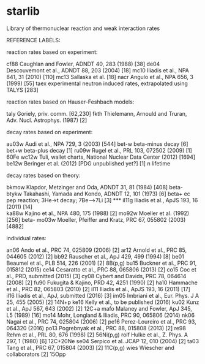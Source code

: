 # starlib
Library of thermonuclear reaction and weak interaction rates

REFERENCE LABELS:

reaction rates based on experiment:

cf88		Caughlan and Fowler, ADNDT 40, 283 (1988) [38]
de04		Descouvemont et al., ADNDT 88, 203 (2004) [18]
mc10		Iliadis et al., NPA 841, 31 (2010) [110]
mc13		Sallaska et al. [18]
nacr		Angulo et al., NPA 656, 3 (1999) [55]
taex		experimental neutron induced rates, extrapolated using TALYS [283]

reaction rates based on Hauser-Feshbach models:

taly		Goriely, priv. comm. [62,230]
fkth		Thielemann, Arnould and Truran, Adv. Nucl. Astrophys. (1987) [2]

decay rates based on experiment:

au03w	Audi et al., NPA 729, 3 (2003) [544]
  bet-w	beta-minus decay [6]
 bet+w	beta-plus decay [1]
ru09w		Rugel et al., PRL 103, 072502 (2009) [1] 60Fe
wc12w	Tuli, wallet charts, National Nuclear Data Center (2012) [1694]
be12w	Beringer et al. (2012) [PDG unpublished yet?]  [1] n lifetime

decay rates based on theory:

bkmow	Klapdor, Metzinger and Oda, ADNDT 31, 81 (1984) [408] beta-
btykw		Takahashi, Yamada and Kondo, ADNDT 12, 101 (1973) [6] beta+
     ec		pep reaction; 3He->t decay; 7Be—>7Li [3] *** 
il11g		Iliadis et al., ApJS 193, 16 (2011) [14]	
ka88w	Kajino et al., NPA 480, 175 (1988) [2]
mo92w	Moeller et al. (1992) [256] beta-
mo03w	Moeller, Pfeiffer and Kratz, PRC 67, 055802 (2003) [4882]

individual rates:

an06		Ando et al., PRC 74, 025809 (2006) [2]
ar12		Arnold et al., PRC 85, 044605 (2012) [2]
bb92		Rauscher et al., ApJ 429, 499 (1994) [8]
be01		Beaumel et al., PLB 514, 226 (2001) [2] 8B(p,g)
bu15		Buckner et al., PRC 91, 015812 (2015)
ce14		Cesaratto et al., PRC 88, 065806 (2013) [2]
co15		Coc et al., PRD, submitted (2015) [3]
cy08		Cybert and Davids, PRC 78, 064614 (2008) [2]
fu90		Fukugita & Kajino, PRD 42, 4251 (1990) [2]
ha10		Hammache et al., PRC 82, 065803 (2010) [2]
il11		Iliadis et al., ApJS 193, 16 (2011) [17]
il16		Iliadis et al., ApJ, submitted (2016) [3]
im05		Imbriani et al., Eur. Phys. J A 25, 455 (2005) [2] 14N+p
ke16		Kelly et al., to be published (2016)
ku02		Kunz et al., ApJ 567, 643 (2002) [2] 12C+a
mafo		Malaney and Fowler, ApJ 345, L5 (1989) [16]
mo14		Mohr, Longland & Iliadis, PRC 90, 065806 (2014)
nk06		Nagai et al., PRC 74, 025804 (2006) [2]
pe16               Perez-Loureiro et al., PRC 93, 064320 (2016)
po13		Pogrebnyak et al., PRC 88, 015808 (2013) [2]
re98		Rehm et al., PRL 80, 676 (1998) [2] 56Ni(p,g)
rolf		Hulke et al., Z. Phys. A 297, 1 (1980) [6] 12C+20Ne
se04		Serpico et al. JCAP 12, 010 (2004) [2]
ta03		Tang et al., PRC 67, 015804 (2003) [2] 11C(p,g)
wies		Wiescher and collaborators [2] 15Opp

